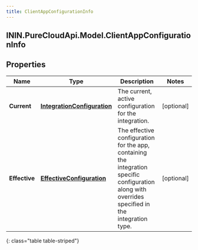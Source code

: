 ```yaml
---
title: ClientAppConfigurationInfo
---
```

## ININ.PureCloudApi.Model.ClientAppConfigurationInfo

## Properties

|Name | Type | Description | Notes|
|------------ | ------------- | ------------- | -------------|
| **Current** | [**IntegrationConfiguration**](IntegrationConfiguration.html) | The current, active configuration for the integration. | [optional] |
| **Effective** | [**EffectiveConfiguration**](EffectiveConfiguration.html) | The effective configuration for the app, containing the integration specific configuration along with overrides specified in the integration type. | [optional] |
{: class="table table-striped"}


